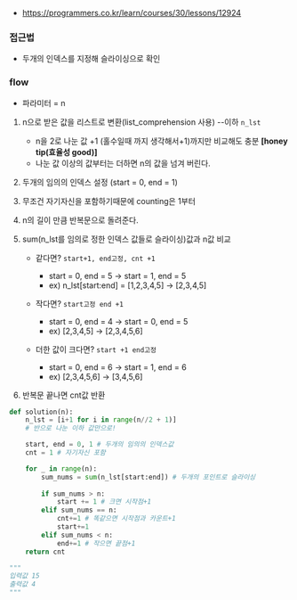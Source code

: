 - https://programmers.co.kr/learn/courses/30/lessons/12924
### 접근법
- 두개의 인덱스를 지정해 슬라이싱으로 확인

### flow
- 파라미터 = n
1. n으로 받은 값을 리스트로 변환(list_comprehension 사용) --이하 `n_lst`
      - n을 2로 나눈 값 +1 (홀수일때 까지 생각해서+1)까지만 비교해도 충분 **[honey tip(효율성 good)]**
      - 나눈 값 이상의 값부터는 더하면 n의 값을 넘겨 버린다.
  
2. 두개의 임의의 인덱스 설정 (start = 0, end = 1)
3. 무조건 자기자신을 포함하기때문에 counting은 1부터
4. n의 길이 만큼 반복문으로 돌려준다.
5. sum(n_lst를 임의로 정한 인덱스 값들로 슬라이싱)값과 n값 비교
      - 같다면? `start+1, end고정, cnt +1`
        - start = 0, end = 5 -> start = 1, end = 5
        - ex) n_lst[start:end] = [1,2,3,4,5] -> [2,3,4,5]

      - 작다면? `start고정 end +1`
        - start = 0, end = 4 -> start = 0, end = 5
        - ex)  [2,3,4,5] -> [2,3,4,5,6]

      - 더한 값이 크다면? `start +1 end고정 `
        - start = 0, end = 6 -> start = 1, end = 6
        - ex) [2,3,4,5,6] -> [3,4,5,6]
6. 반복문 끝나면 cnt값 반환

```python
def solution(n):
    n_lst = [i+1 for i in range(n//2 + 1)] 
    # 반으로 나눈 이하 값만으로!

    start, end = 0, 1 # 두개의 임의의 인덱스값
    cnt = 1 # 자기자신 포함

    for _ in range(n):
        sum_nums = sum(n_lst[start:end]) # 두개의 포인트로 슬라이싱
        
        if sum_nums > n:
            start += 1 # 크면 시작점+1
        elif sum_nums == n:
            cnt+=1 # 똑같으면 시작점과 카운트+1
            start+=1
        elif sum_nums < n:
            end+=1 # 작으면 끝점+1
    return cnt

"""
입력값 15
출력값 4
"""
```

